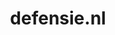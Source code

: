 ---
layout: post
title:  "defensie.nl"
internal_url:  "/dutchgov/defensie.nl.html"
categories: dutchgov
---